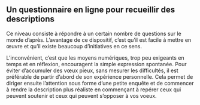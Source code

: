 ## Un questionnaire en ligne pour recueillir des descriptions

Ce niveau consiste à répondre  à un certain nombre de questions sur le monde d’après. L’avantage de ce dispositif, c’est qu’il est facile à mettre en œuvre et qu’il existe beaucoup d’initiatives en ce sens.

L’inconvénient, c’est que les moyens numériques, trop peu exigeants en temps et en réflexion, encouragent la simple expression spontanée. Pour éviter d’accumuler des vœux pieux, sans mesurer les difficultés, il est préférable de partir d’abord de son expérience personnelle. Cela permet de diriger ensuite l’attention sous forme d’une petite enquête et de commencer à rendre la description plus réaliste en commençant à repérer ceux qui peuvent soutenir et ceux qui peuvent s’opposer à vos voeux.
